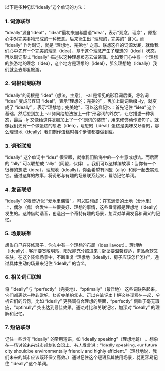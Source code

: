 以下是多种记忆“ideally”这个单词的方法：

### 1. 词源联想
“ideally”源自“ideal”，“ideal”最初来自希腊语“idea”，表示“观念，理念” ，原指心中对完美事物形成的一种概念。后来衍生出 “理想的，完美的” 含义。而 “ideally” 作为副词，就是 “理想地，完美地” 之意。联想这样的词源发展，就像我们心中先有一个完美的理念（idea），基于这个理念产生了理想的（ideal）状态，再以副词形式 “ideally” 描述以这种理想状态去做某事。比如我们心中有一个理想的旅游地的理念（idea），这个地方是理想的（ideal），那么理想地（ideally）我们就会去那里旅游。 

### 2. 词根词缀联想
“ideally”的词根是 “idea”（想法，主意）， -al 是常见的形容词后缀，将名词 “idea” 变成形容词 “ideal”，表示“理想的；完美的” ，再加上副词后缀 -ly，就变成了 “ideally” ，表示“理想地；完美地” 。可以这样记忆：首先记住 “idea” 这个基础，然后想到加上 -al 如同给想法披上一件“形容词的外衣”，让它描述一种状态，最后 -ly 又像给这件衣服加上了一个“副词的装饰”，用来修饰动作或句子。就像我们先有一个做蛋糕的想法（idea），理想的（ideal）蛋糕是美味又好看的，那么理想地（ideally）我们制作蛋糕时每个步骤都要做到位。 

### 3. 词形联想
“ideally” 这个单词中 “idea” 很显眼，就像我们脑海中的一个主意或想法。而后面的 “ally” 可以联想成 “ally”（同盟，伙伴） 。我们可以这样编故事：当你有一个很棒的想法（idea），理想地（ideally），你会希望有同盟（ally）和你一起去实现它。通过这样的故事，将词形与有趣的场景联系起来，帮助记忆单词。 

### 4. 发音联想
“ideally” 的发音近似 “爱地里偶雷” 。可以联想成：在充满爱的土地（爱地里）上，偶尔（偶）会发生一些很美好、理想的事情，这些事情都是理想地（ideally）发生的。这种借助谐音，创造出一个奇特有趣的场景，加深对单词发音和词义的记忆。 

### 5. 场景联想
想象自己在装修房子，你心中有一个理想的布局（ideal layout）。理想地（ideally），客厅要宽敞明亮，阳光能充分照进来；卧室要温馨舒适，床品柔软又亲肤。在这个装修场景中，不断重复 “理想地（ideally），房子应该怎样怎样”，通过具体生动的场景来记住 “ideally” 的含义。 

### 6. 相关词汇联想
将 “ideally” 与 “perfectly”（完美地）、“optimally”（最佳地） 这些词联系起来。它们都表达一种非常好、接近完美的状态。可以在笔记本上把这些词写在一起，分析它们的异同，比如 “ideally” 更强调符合理想的层面，“perfectly” 侧重于毫无瑕疵，“optimally” 突出达到最佳效果。通过对比和关联记忆，加深对 “ideally” 的理解和记忆。 

### 7. 短语联想
记住一些含有 “ideally” 的常用短语，如 “ideally speaking”（理想地说） 。想象在一场讨论未来城市规划的会议上，有人发言说：“Ideally speaking, our future city should be environmentally friendly and highly efficient.”（理想地说，我们未来的城市应该既环保又高效。）通过记住这个短语及其使用场景，就更容易记住 “ideally” 这个单词。 